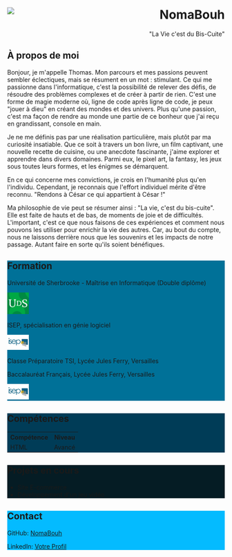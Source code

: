 <div>
    <img src="https://avatars.githubusercontent.com/u/92745593?v=4" width="100px" align="left"/>
    <h1 align="right">NomaBouh</h1>
    <p align="right">"La Vie c'est du Bis-Cuite"</p>
</div>

<div>
    <h2 align="left">À propos de moi</h2>
    <p>Bonjour, je m'appelle Thomas. Mon parcours et mes passions peuvent sembler éclectiques, mais se résument en un mot : stimulant. Ce qui me passionne dans l'informatique, c'est la possibilité de relever des défis, de résoudre des problèmes complexes et de créer à partir de rien. C'est une forme de magie moderne où, ligne de code après ligne de code, je peux "jouer à dieu" en créant des mondes et des univers. Plus qu'une passion, c'est ma façon de rendre au monde une partie de ce bonheur que j'ai reçu en grandissant, console en main.

Je ne me définis pas par une réalisation particulière, mais plutôt par ma curiosité insatiable. Que ce soit à travers un bon livre, un film captivant, une nouvelle recette de cuisine, ou une anecdote fascinante, j'aime explorer et apprendre dans divers domaines. Parmi eux, le pixel art, la fantasy, les jeux sous toutes leurs formes, et les énigmes se démarquent.

En ce qui concerne mes convictions, je crois en l'humanité plus qu'en l'individu. Cependant, je reconnais que l'effort individuel mérite d'être reconnu. "Rendons à César ce qui appartient à César !"

Ma philosophie de vie peut se résumer ainsi : "La vie, c'est du bis-cuite". Elle est faite de hauts et de bas, de moments de joie et de difficultés. L'important, c'est ce que nous faisons de ces expériences et comment nous pouvons les utiliser pour enrichir la vie des autres. Car, au bout du compte, nous ne laissons derrière nous que les souvenirs et les impacts de notre passage. Autant faire en sorte qu'ils soient bénéfiques.</p>
</div>

<div style="background-color: #007198;">
    <h2 align="left">Formation</h2>
    <p>Université de Sherbrooke - Maîtrise en Informatique (Double diplôme)</p>
    <img src="UDS.png" alt="Université de Sherbrooke" width="50">    
    <p>ISEP, spécialisation en génie logiciel</p>
    <img src="Isep.png" alt="ISEP" width="50">
    <p>Classe Préparatoire TSI, Lycée Jules Ferry, Versailles</p>
    <p>Baccalauréat Français, Lycée Jules Ferry, Versailles</p>
    <img src="Isep.png" alt="JulesFerry" width="50">
</div>

<div style="background-color: #003C57;">
    <h2>Compétences</h2>
    <table>
        <tr>
            <th>Compétence</th>
            <th>Niveau</th>
        </tr>
        <tr>
            <td>HTML</td>
            <td>Avancé</td>
        </tr>
        <!-- Ajoutez d'autres compétences ici -->
    </table>
</div>

<div style="background-color: #051C24;">
    <h2>Projets en cours</h2>
    <ul>
        <li>Site E-commerce</li>
        <li>Développement d'un jeu vidéo</li>
    </ul>
</div>

<div style="background-color: #04BBFF;">
    <h2>Contact</h2>
    <p>GitHub: <a href="URL_GITHUB">NomaBouh</a></p>
    <p>LinkedIn: <a href="URL_LINKEDIN">Votre Profil</a></p>
    <!-- Ajoutez d'autres moyens de contact ici -->
</div>
